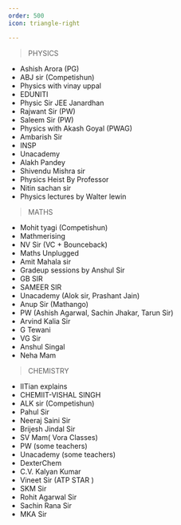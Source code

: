 ```yaml
---
order: 500
icon: triangle-right

--- 
```

> PHYSICS
- Ashish Arora (PG) <br>
- ABJ sir (Competishun) <br>
- Physics with vinay uppal <br>
- EDUNITI<br>
- Physic Sir JEE Janardhan<br>
- Rajwant Sir (PW)<br>
- Saleem Sir (PW)
- Physics with Akash Goyal (PWAG)<br>
- Ambarish Sir<br>
- INSP<br>
- Unacademy<br>
- Alakh Pandey<br>
- Shivendu Mishra sir <br>
- Physics Heist By Professor<br>
- Nitin sachan sir<br>
- Physics lectures by Walter lewin<br>

> MATHS
- Mohit tyagi (Competishun) <br>
- Mathmerising <br>
- NV Sir (VC + Bounceback) <br>
- Maths Unplugged<br>
- Amit Mahala sir<br>
- Gradeup sessions by Anshul Sir <br>
- GB SIR <br>
- SAMEER SIR <br>
- Unacademy (Alok sir, Prashant Jain) <br>
- Anup Sir (Mathango)<br>
- PW (Ashish Agarwal, Sachin Jhakar, Tarun Sir) <br>
- Arvind Kalia Sir<br>
- G Tewani<br>
- VG Sir<br>
- Anshul Singal<br>
- Neha Mam <br>

>CHEMISTRY
- IITian explains <br>
- CHEMIIT-VISHAL SINGH<br>
- ALK sir (Competishun) <br>
- Pahul Sir<br>
- Neeraj Saini Sir <br>
- Brijesh Jindal Sir<br>
- SV Mam( Vora Classes)<br>
- PW (some teachers)<br>
- Unacademy (some teachers)<br>
- DexterChem<br>
- C.V. Kalyan Kumar<br>
- Vineet Sir (ATP STAR )<br>
- SKM Sir<br>
- Rohit Agarwal Sir<br>
- Sachin Rana Sir<br>
- MKA Sir<br>






